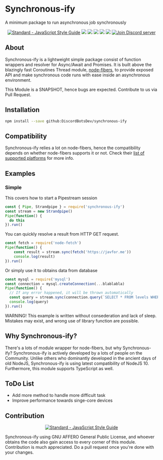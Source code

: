 <!-- markdownlint-disable-->
# Synchronous-ify
A minimum package to run asynchronous job synchronously

<p align="center">
  <a href="https://standardjs.com"><img src="https://badgen.net/badge/code%20style/standard/cyan" alt="Standard - JavaScript Style Guide"></a>
  <a href="https://travis-ci.com"><img src="https://travis-ci.com/discordbotsNation/synchronous-ify.svg?branch=master"></a>
  <a href="https://github.com/discordbotsNation/synchronous-ify/blob/master/LICENSE"><img src="https://badgen.net/github/license/discordbotsNation/synchronous-ify"></a>
  <a href="https://nodejs.org"><img src="https://badgen.net/badge/platform/nodejs?list=1"></a>
  <a href="https://github.com/discordbotsNation/synchronous-ify/"><img src="https://badgen.net/github/status/discordbotsNation/synchronous-ify"></a>
  <a href="https://www.patreon.com/lolization"><img src="https://badgen.net/badge/become/a%20patron/F96854"></a>
  <a href="https://discordbots.xyz/invite"><img src="https://discordapp.com/api/guilds/411750522345881621/embed.png" alt="Join Discord server"/></a>
</p> 

## About
Synchronous-ify is a lightweight simple package consist of function wrappers and resolver for Async/Await and Promises. It is built above the blazingly fast Coroutines Thread module, [node-fibers](https://github.com/laverdet/node-fibers), to provide exposed API and make synchronous code runs with ease inside an asynchronous environment.

This Module is a SNAPSHOT, hence bugs are expected. Contribute to us via Pull Request.

## Installation
```sh
npm install --save github:DiscordBotsDev/synchronous-ify
```

## Compatibility
Synchronous-ify relies a lot on node-fibers, hence the compatibility depends on whether node-fibers supports it or not. Check their [list of supported platforms](https://github.com/laverdet/node-fibers#supported-platforms) for more info.

## Examples
### Simple
This covers how to start a Pipestream session
```js
const { Pipe, Strandpipe } = require('synchronous-ify')
const stream = new Strandpipe()
Pipe(function() {
  do this
}).run()
```

You can quickly resolve a result from HTTP GET request.
```js
const fetch = require('node-fetch')
Pipe(function() { 
    const result = stream.sync(fetch('https://javfor.me'))
    console.log(result)
}).run()
```

Or simply use it to obtains data from database
```js
const mysql = require('mysql')
const connection = mysql.createConnection(...blablabla)
Pipe(function() {
  // If any error happened, it will be thrown automatically
  const query = stream.sync(connection.query(`SELECT * FROM levels WHERE userId = '${user.uuid}'`))
  console.log(query)
}).run()
```

WARNING! This example is written without consederation and lack of sleep. Mistakes may exist, and wrong use of library function are possible.

## Why Synchronous-ify?
There's a lots of module wrapper for node-fibers, but why Synchronous-ify?
Synchronous-ify is actively developed by a lots of people on the Community. Unlike others who dominantly developed in the ancient days of old NodeJS, Synchronous-ify is using latest compatibility of NodeJS 10. Furthermore, this module supports TypeScript as well.

## ToDo List
- Add more method to handle more difficult task
- Improve performance towards singe-core devices

## Contribution
<p align="center">
  <a href="https://github.com/standard/standard"><img src="https://cdn.rawgit.com/standard/standard/master/badge.svg" alt="Standard - JavaScript Style Guide"></a>
</p>
Synchronous-ify using GNU AFFERO General Public License, and whoever obtains the code also gain access to every corner of this module. Contribution is much appreciated. Do a pull request once you're done with your changes.
